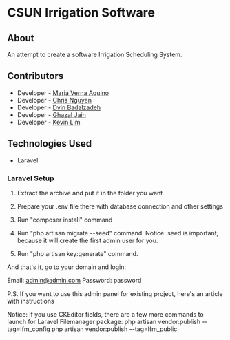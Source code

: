 # CSUN Irrigation Software

## About
An attempt to create a software Irrigation Scheduling System.

## Contributors
* Developer - [Maria Verna Aquino](https://github.com/mra88897)
* Developer - [Chris Nguyen](https://github.com/ilovecrt)
* Developer - [Dvin Badalzadeh](https://github.com/DBadalzadehCSUN)
* Developer - [Ghazal Jain](https://github.com/GhazalJain)
* Developer - [Kevin Lim](https://github.com/kikunojojou)

## Technologies Used
- Laravel

### Laravel Setup
1. Extract the archive and put it in the folder you want

2. Prepare your .env file there with database connection and other settings

3. Run "composer install" command

4. Run "php artisan migrate --seed" command. Notice: seed is important, because it will create the first admin user for you.

5. Run "php artisan key:generate" command.

And that's it, go to your domain and login:

Email: admin@admin.com
Password: password

P.S. If you want to use this admin panel for existing project, here's an article with instructions

Notice: if you use CKEditor fields, there are a few more commands to launch for Laravel Filemanager package:
php artisan vendor:publish --tag=lfm_config
php artisan vendor:publish --tag=lfm_public
